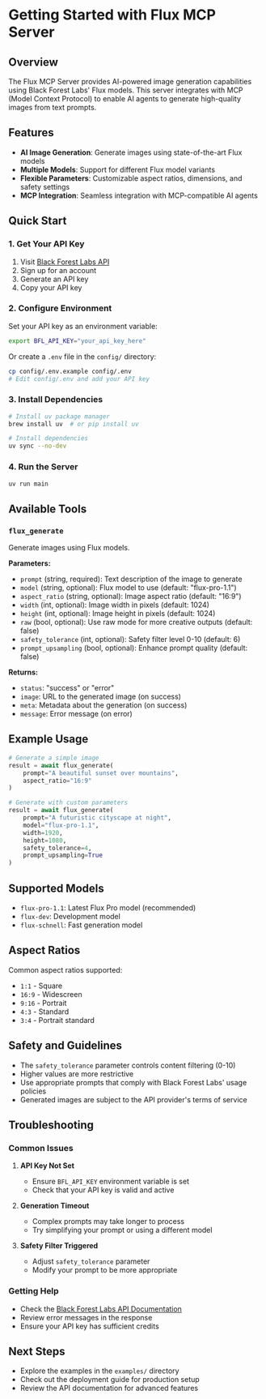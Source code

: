# Getting Started with Flux MCP Server

## Overview

The Flux MCP Server provides AI-powered image generation capabilities using Black Forest Labs' Flux models. This server integrates with MCP (Model Context Protocol) to enable AI agents to generate high-quality images from text prompts.

## Features

- **AI Image Generation**: Generate images using state-of-the-art Flux models
- **Multiple Models**: Support for different Flux model variants
- **Flexible Parameters**: Customizable aspect ratios, dimensions, and safety settings
- **MCP Integration**: Seamless integration with MCP-compatible AI agents

## Quick Start

### 1. Get Your API Key

1. Visit [Black Forest Labs API](https://api.bfl.ai/)
2. Sign up for an account
3. Generate an API key
4. Copy your API key

### 2. Configure Environment

Set your API key as an environment variable:

```bash
export BFL_API_KEY="your_api_key_here"
```

Or create a `.env` file in the `config/` directory:

```bash
cp config/.env.example config/.env
# Edit config/.env and add your API key
```

### 3. Install Dependencies

```bash
# Install uv package manager
brew install uv  # or pip install uv

# Install dependencies
uv sync --no-dev
```

### 4. Run the Server

```bash
uv run main
```

## Available Tools

### `flux_generate`

Generate images using Flux models.

**Parameters:**
- `prompt` (string, required): Text description of the image to generate
- `model` (string, optional): Flux model to use (default: "flux-pro-1.1")
- `aspect_ratio` (string, optional): Image aspect ratio (default: "16:9")
- `width` (int, optional): Image width in pixels (default: 1024)
- `height` (int, optional): Image height in pixels (default: 1024)
- `raw` (bool, optional): Use raw mode for more creative outputs (default: false)
- `safety_tolerance` (int, optional): Safety filter level 0-10 (default: 6)
- `prompt_upsampling` (bool, optional): Enhance prompt quality (default: false)

**Returns:**
- `status`: "success" or "error"
- `image`: URL to the generated image (on success)
- `meta`: Metadata about the generation (on success)
- `message`: Error message (on error)

## Example Usage

```python
# Generate a simple image
result = await flux_generate(
    prompt="A beautiful sunset over mountains",
    aspect_ratio="16:9"
)

# Generate with custom parameters
result = await flux_generate(
    prompt="A futuristic cityscape at night",
    model="flux-pro-1.1",
    width=1920,
    height=1080,
    safety_tolerance=4,
    prompt_upsampling=True
)
```

## Supported Models

- `flux-pro-1.1`: Latest Flux Pro model (recommended)
- `flux-dev`: Development model
- `flux-schnell`: Fast generation model

## Aspect Ratios

Common aspect ratios supported:
- `1:1` - Square
- `16:9` - Widescreen
- `9:16` - Portrait
- `4:3` - Standard
- `3:4` - Portrait standard

## Safety and Guidelines

- The `safety_tolerance` parameter controls content filtering (0-10)
- Higher values are more restrictive
- Use appropriate prompts that comply with Black Forest Labs' usage policies
- Generated images are subject to the API provider's terms of service

## Troubleshooting

### Common Issues

1. **API Key Not Set**
   - Ensure `BFL_API_KEY` environment variable is set
   - Check that your API key is valid and active

2. **Generation Timeout**
   - Complex prompts may take longer to process
   - Try simplifying your prompt or using a different model

3. **Safety Filter Triggered**
   - Adjust `safety_tolerance` parameter
   - Modify your prompt to be more appropriate

### Getting Help

- Check the [Black Forest Labs API Documentation](https://api.bfl.ai/docs)
- Review error messages in the response
- Ensure your API key has sufficient credits

## Next Steps

- Explore the examples in the `examples/` directory
- Check out the deployment guide for production setup
- Review the API documentation for advanced features
